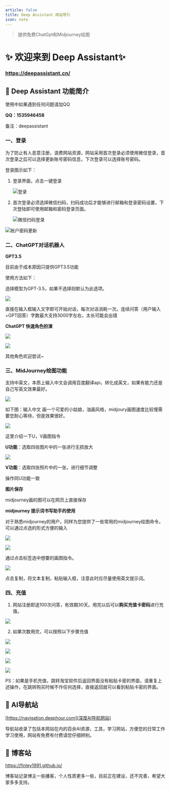 ```yaml
---
article: false
title: Deep Assistant 网站导引
icon: note
---
```


> 提供免费ChatGpt和Midjourney绘图

# ✨ 欢迎来到 Deep Assistant✨

### **https://deepassistant.cn/**

## 🧱 Deep Assistant 功能简介

使用中如果遇到任何问题请加QQ

**QQ：1535946458** 

备注：deepassistant

### 一、登录

为了防止有人恶意注册，浪费网站资源，网站采用首次登录必须使用微信登录，首次登录之后可以选择更新账号密码信息，下次登录可以选择账号密码。

登录图示如下：

1. 登录界面，点击一键登录

   ![登录](./blog/登录1.png)

2. 首次登录必须选择微信扫码，扫码成功后才能够进行邮箱和登录密码设置，下次登陆即可使用邮箱和密码登录页面。

   ![微信扫码登录](./blog/登录2.png)

   

![账户密码更新](./blog/登录3.png)



### 二、ChatGPT对话机器人

**GPT3.5**

目前由于成本原因只提供GPT3.5功能

使用方法如下：

选择模型为GPT-3.5，如果不选择则默认为此选项。

![](./blog/GPT1.png)

直接在输入框输入文字即可开始对话，每次对话消耗一次。连续问答（用户输入+GPT回答）字数最大支持3000字左右，太长可能会出错

**ChatGPT 快速角色扮演**

![](.\blog\GPT3.png)

![](.\blog\GPT4.png)

其他角色欢迎尝试~

### 三、MidJourney绘图功能

支持中英文，本质上输入中文会调用百度翻译api，转化成英文，如果有能力还是自己写英文效果最好。

![](./blog/mj1.png)

如下图：输入中文 画一个可爱的小姑娘，油画风格，midjoury画图速度比较慢需要您耐心等待，但是效果很好。

![](./blog/mj2.png)

这里介绍一下U，V画图指令

**U功能**：选取四张图片中的一张进行无损放大

![](./blog/mj3.png)



**V功能**：选取四张照片中的一张，进行细节调整

操作同U功能一致

**图片保存**

midjourney画的图可以在网页上直接保存

**midjourney 提示词书写助手的使用**

对于熟悉midjourney的用户，同样为您提供了一些常用的midjourney绘图命令，可以通过点选的形式方便的输入

![](./blog/mj7.png)

![](./blog/mj8.png)

通过点击标签选中想要的画图指令。

![](./blog/mj9.png)

点击复制，将文本复制，粘贴输入框，注意此时应尽量使用英文提示词。

### 四、充值

1. 网站注册即送100次问答，有效期30天。用完以后可以**购买充值卡密码**进行充值。

![](./blog/充值1.png)

2. 如果次数用完，可以按照以下步骤充值

![](./blog/充值2.png)

![](https://media.discordapp.net/attachments/1128909742555807827/1128919406580355193/3.png?width=528&height=468)



![](./blog/充值4.png)

![](./blog/充值5.png)

PS：如果是手机充值，跳转淘宝软件后返回界面没有粘贴卡密的界面，请重复上述操作，在跳转购买时候不作任何选择，直接返回就可以看到粘贴卡密的界面。



## 🍥 AI导航站

[https://navigation.deephour.com](深度AI导航网站)

导航站收录了包括本网站在内的百余AI资源，工具，学习网站，方便您的日常工作学习使用，网站有免费有付费请您仔细辨别。

## 🔣 博客站

https://finley1991.github.io/

博客站记录博主一些播客，个人性质更多一些，目前正在建设，还不完善，希望大家多多支持。

